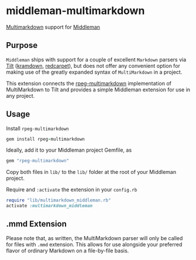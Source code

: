 middleman-multimarkdown
=======================

[Multimarkdown] support for [Middleman]

## Purpose

`Middleman` ships with support for a couple of excellent `Markdown` parsers via [Tilt] 
([kramdown], [redcarpet]), but does not offer any convenient option for making use of the greatly expanded syntax of `MultiMarkdown` in a project. 

This extension connects the [rpeg-multimarkdown] implementation of MultiMarkdown to Tilt and provides a simple Middleman extension for use in any project.

## Usage

Install `rpeg-multimarkdown`
```ruby
gem install rpeg-multimarkdown
```

Ideally, add it to your Middleman project Gemfile, as
```ruby
gem "rpeg-multimarkdown"
```

Copy both files in `lib/` to the `lib/` folder at the root of your Middleman project. 

Require and `:activate` the extension in your `config.rb`
```ruby
require "lib/multimarkdown_middleman.rb"
activate :multimarkdown_middleman
```

## .mmd Extension

Please note that, as written, the MultiMarkdown parser will only be called for files with `.mmd` extension. This allows for use alongside your preferred flavor of ordinary Markdown on a file-by-file basis.


[rpeg-multimarkdown]: https://github.com/djungelvral/rpeg-multimarkdown
[Multimarkdown]: http://fletcherpenney.net/multimarkdown/
[Middleman]: http://middlemanapp.com/
[redcarpet]: https://github.com/vmg/redcarpet
[kramdown]: http://kramdown.rubyforge.org/
[Tilt]: https://github.com/rtomayko/tilt

